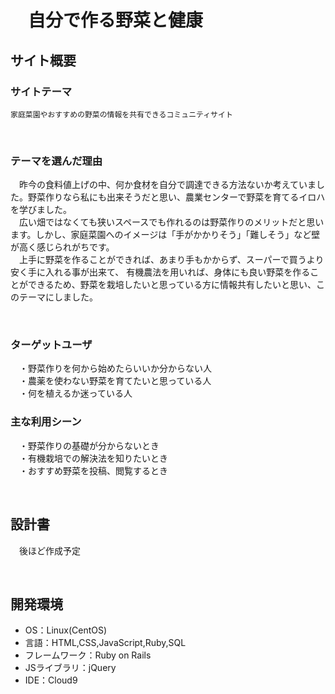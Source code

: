 # 　自分で作る野菜と健康

## サイト概要
### サイトテーマ
    家庭菜園やおすすめの野菜の情報を共有できるコミュニティサイト
    
​
### テーマを選んだ理由
　昨今の食料値上げの中、何か食材を自分で調達できる方法ないか考えていました。野菜作りなら私にも出来そうだと思い、農業センターで野菜を育てるイロハを学びました。  
　広い畑ではなくても狭いスペースでも作れるのは野菜作りのメリットだと思います。しかし、家庭菜園へのイメージは「手がかかりそう」「難しそう」など壁が高く感じられがちです。  
　上手に野菜を作ることができれば、あまり手もかからず、スーパーで買うより安く手に入れる事が出来て、
有機農法を用いれば、身体にも良い野菜を作ることができるため、野菜を栽培したいと思っている方に情報共有したいと思い、このテーマにしました。

​
### ターゲットユーザ
　・野菜作りを何から始めたらいいか分からない人  
　・農薬を使わない野菜を育てたいと思っている人  
　・何を植えるか迷っている人


### 主な利用シーン
　・野菜作りの基礎が分からないとき  
　・有機栽培での解決法を知りたいとき  
　・おすすめ野菜を投稿、閲覧するとき  

​
## 設計書
　後ほど作成予定

​
## 開発環境
- OS：Linux(CentOS)
- 言語：HTML,CSS,JavaScript,Ruby,SQL
- フレームワーク：Ruby on Rails
- JSライブラリ：jQuery
- IDE：Cloud9